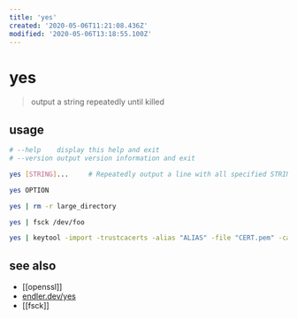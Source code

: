 ```yaml
---
title: 'yes'
created: '2020-05-06T11:21:08.436Z'
modified: '2020-05-06T13:18:55.100Z'
---
```


# yes

> output a string repeatedly until killed

## usage
```sh
# --help    display this help and exit 
# --version output version information and exit

yes [STRING]...     # Repeatedly output a line with all specified STRING(s), or 'y'.

yes OPTION

yes | rm -r large_directory

yes | fsck /dev/foo

yes | keytool -import -trustcacerts -alias "ALIAS" -file "CERT.pem" -cacerts -storepass "PASS"
```
## see also
- [[openssl]]
- [endler.dev/yes](https://endler.dev/2017/yes/)
- [[fsck]]
